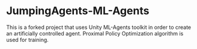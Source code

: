 # JumpingAgents-ML-Agents
This is a forked project that uses Unity ML-Agents toolkit in order to create an artificially controlled agent. Proximal Policy Optimization algorithm is used for training.
